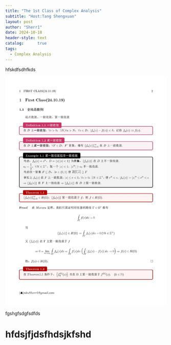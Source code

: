 ```yaml
---
title: "The 1st Class of Complex Analysis"
subtitle: "Host:Tang Shengxuan"
layout: post
author: "Sherr1"
date: 2024-10-18
header-style: text
catalog:      true
tags:
  - Complex Analysis
---
```


hfskdfsdhfkds

![img](img/in-post/post-ComplexAnalysis-02.jpg)

fgshgfsdgfsdfds
# hfdsjfjdsfhdsjkfshd
